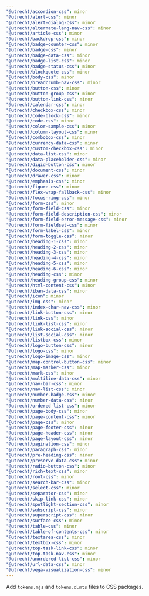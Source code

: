 ```yaml
---
"@utrecht/accordion-css": minor
"@utrecht/alert-css": minor
"@utrecht/alert-dialog-css": minor
"@utrecht/alternate-lang-nav-css": minor
"@utrecht/article-css": minor
"@utrecht/backdrop-css": minor
"@utrecht/badge-counter-css": minor
"@utrecht/badge-css": minor
"@utrecht/badge-data-css": minor
"@utrecht/badge-list-css": minor
"@utrecht/badge-status-css": minor
"@utrecht/blockquote-css": minor
"@utrecht/body-css": minor
"@utrecht/breadcrumb-nav-css": minor
"@utrecht/button-css": minor
"@utrecht/button-group-css": minor
"@utrecht/button-link-css": minor
"@utrecht/calendar-css": minor
"@utrecht/checkbox-css": minor
"@utrecht/code-block-css": minor
"@utrecht/code-css": minor
"@utrecht/color-sample-css": minor
"@utrecht/column-layout-css": minor
"@utrecht/combobox-css": minor
"@utrecht/currency-data-css": minor
"@utrecht/custom-checkbox-css": minor
"@utrecht/data-list-css": minor
"@utrecht/data-placeholder-css": minor
"@utrecht/digid-button-css": minor
"@utrecht/document-css": minor
"@utrecht/drawer-css": minor
"@utrecht/emphasis-css": minor
"@utrecht/figure-css": minor
"@utrecht/flex-wrap-fallback-css": minor
"@utrecht/focus-ring-css": minor
"@utrecht/form-css": minor
"@utrecht/form-field-css": minor
"@utrecht/form-field-description-css": minor
"@utrecht/form-field-error-message-css": minor
"@utrecht/form-fieldset-css": minor
"@utrecht/form-label-css": minor
"@utrecht/form-toggle-css": minor
"@utrecht/heading-1-css": minor
"@utrecht/heading-2-css": minor
"@utrecht/heading-3-css": minor
"@utrecht/heading-4-css": minor
"@utrecht/heading-5-css": minor
"@utrecht/heading-6-css": minor
"@utrecht/heading-css": minor
"@utrecht/heading-group-css": minor
"@utrecht/html-content-css": minor
"@utrecht/iban-data-css": minor
"@utrecht/icon": minor
"@utrecht/img-css": minor
"@utrecht/index-char-nav-css": minor
"@utrecht/link-button-css": minor
"@utrecht/link-css": minor
"@utrecht/link-list-css": minor
"@utrecht/link-social-css": minor
"@utrecht/list-social-css": minor
"@utrecht/listbox-css": minor
"@utrecht/logo-button-css": minor
"@utrecht/logo-css": minor
"@utrecht/logo-image-css": minor
"@utrecht/map-control-button-css": minor
"@utrecht/map-marker-css": minor
"@utrecht/mark-css": minor
"@utrecht/multiline-data-css": minor
"@utrecht/nav-bar-css": minor
"@utrecht/nav-list-css": minor
"@utrecht/number-badge-css": minor
"@utrecht/number-data-css": minor
"@utrecht/ordered-list-css": minor
"@utrecht/page-body-css": minor
"@utrecht/page-content-css": minor
"@utrecht/page-css": minor
"@utrecht/page-footer-css": minor
"@utrecht/page-header-css": minor
"@utrecht/page-layout-css": minor
"@utrecht/pagination-css": minor
"@utrecht/paragraph-css": minor
"@utrecht/pre-heading-css": minor
"@utrecht/preserve-data-css": minor
"@utrecht/radio-button-css": minor
"@utrecht/rich-text-css": minor
"@utrecht/root-css": minor
"@utrecht/search-bar-css": minor
"@utrecht/select-css": minor
"@utrecht/separator-css": minor
"@utrecht/skip-link-css": minor
"@utrecht/spotlight-section-css": minor
"@utrecht/subscript-css": minor
"@utrecht/superscript-css": minor
"@utrecht/surface-css": minor
"@utrecht/table-css": minor
"@utrecht/table-of-contents-css": minor
"@utrecht/textarea-css": minor
"@utrecht/textbox-css": minor
"@utrecht/top-task-link-css": minor
"@utrecht/top-task-nav-css": minor
"@utrecht/unordered-list-css": minor
"@utrecht/url-data-css": minor
"@utrecht/vega-visualization-css": minor
---
```


Add `tokens.mjs` and `tokens.d.mts` files to CSS packages.
